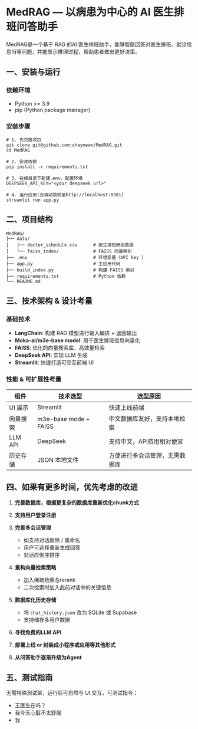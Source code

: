 # MedRAG — 以病患为中心的 AI 医生排班问答助手

MedRAG是一个基于 RAG 的AI 医生排班助手，能够智能回答对医生排班、就诊信息当等问题，并能显示推理过程，帮助患者做出更好决策。

## 一、安装与运行

### 依赖环境

- Python >= 3.9
- pip (Python package manager)

### 安装步骤

```shell
# 1. 先克隆项目
git clone git@github.com:shaynewx/MedRAG.git
cd MedRAG

# 2. 安装依赖
pip install -r requirements.txt

# 3. 在根目录下新建.env，配置环境
DEEPSEEK_API_KEY="<your deepseek url>"

# 4. 运行应用(会自动跳转至http://localhost:8501)
streamlit run app.py
```



## 二、项目结构

```
MedRAG/
├── data/
│   ├── doctor_schedule.csv      # 医生排班原始数据
│   └── faiss_index/             # FAISS 向量索引
├── .env                         # 环境变量（API key ）
├── app.py                       # 主应用代码
├── build_index.py               # 构建 FAISS 索引
├── requirements.txt             # Python 依赖
└── README.md
```



## 三、技术架构 & 设计考量

### 基础技术

- **LangChain**: 构建 RAG 模型进行输入编排 + 返回输出
- **Moka-ai/m3e-base model**: 用于医生排班信息向量化
- **FAISS**: 优化的向量搜索库，高效量检索
- **DeepSeek API**: 实现 LLM 生成
- **Streamlit**: 快速打造可交互前端 UI

### 性能 & 可扩展性考量

| 组件     | 技术选型              | 选型原因                       |
| -------- | --------------------- | ------------------------------ |
| UI 展示  | Streamlit             | 快速上线前端                   |
| 向量搜索 | m3e-base mode + FAISS | 中文数据库友好，支持本地检索   |
| LLM API  | DeepSeek              | 支持中文，API费用相对便宜      |
| 历史存储 | JSON 本地文件         | 方便进行多会话管理，无需数据库 |



## 四、如果有更多时间，优先考虑的改进

1. **完善数据库，根据更复杂的数据库重新优化chunk方式**

2. **支持用户登录注册**

3. **完善多会话管理**

   - 如支持对话删除 / 重命名 
   - 用户可选择重新生成回答
   - 对话应倒序排序

4. **重构向量检索策略**

   - 加入稀疏检索与rerank
   - 二次检索时加入此前对话中的关键信息

5. **数据库化历史存储**

   - 将 `chat_history.json` 改为 SQLite 或 Supabase
   - 支持储存多用户数据

   

6. **寻找免费的LLM API**

7. **部署上线 or 封装成小程序或应用等其他形式**

8. **从问答助手逐渐升级为Agent**



## 五、测试指南

无需特殊测试架，运行后可自然与 UI 交互，可测试指令：

- 王医生在吗？
- 我今天心脏不太舒服
- 我





